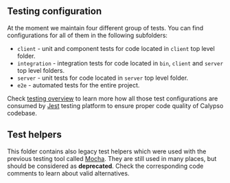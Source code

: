## Testing configuration

At the moment we maintain four different group of tests. You can find configurations for all of them in the following subfolders:

- `client` - unit and component tests for code located in `client` top level folder.
- `integration` - integration tests for code located in `bin`, `client` and `server` top level folders.
- `server` - unit tests for code located in `server` top level folder.
- `e2e` - automated tests for the entire project.

Check [testing overview](../docs/testing/testing-overview.md) to learn more how all those test configurations are consumed by [Jest](https://facebook.github.io/jest/) testing platform to ensure proper code quality of Calypso codebase.

## Test helpers

This folder contains also legacy test helpers which were used with the previous testing tool called [Mocha](https://mochajs.org/). They are still used in many places, but should be considered as **deprecated**. Check the corresponding code comments to learn about valid alternatives.
